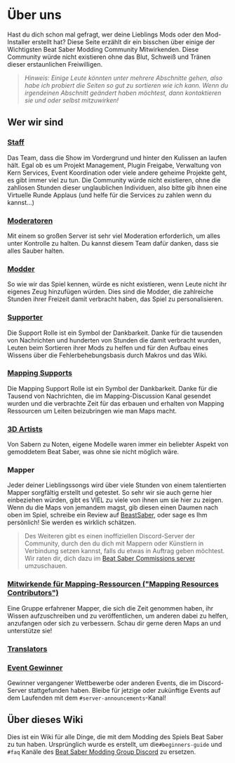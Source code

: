 # Über uns
Hast du dich schon mal gefragt, wer deine Lieblings Mods oder den Mod-Installer erstellt hat? Diese Seite erzählt dir ein bisschen über einige der Wichtigsten Beat Saber Modding Community Mitwirkenden. Diese Community würde nicht existieren ohne das Blut, Schweiß und Tränen dieser erstaunlichen Freiwilligen.

> *Hinweis: Einige Leute könnten unter mehrere Abschnitte gehen, also habe ich probiert die Seiten so gut zu sortieren wie ich kann. Wenn du irgendeinen Abschnitt geändert haben möchtest, dann kontaktieren sie und oder selbst mitzuwirken!*

## Wer wir sind

### [Staff](./staff.md)
Das Team, dass die Show im Vordergrund und hinter den Kulissen an laufen hält. Egal ob es um Projekt Management, Plugin Freigabe, Verwaltung von Kern Services, Event Koordination oder viele andere geheime Projekte geht, es gibt immer viel zu tun. Die Community würde nicht existieren, ohne die zahllosen Stunden dieser unglaublichen Individuen, also bitte gib ihnen eine Virtuelle Runde Applaus (und helfe für die Services zu zahlen wenn du kannst...)

### [Moderatoren](./moderators.md)
Mit einem so großen Server ist sehr viel Moderation erforderlich, um alles unter Kontrolle zu halten. Du kannst diesem Team dafür danken, dass sie alles Sauber halten.

### [Modder](./modders.md)
So wie wir das Spiel kennen, würde es nicht existieren, wenn Leute nicht ihr eigenes Zeug hinzufügen würden. Dies sind die Modder, die zahlreiche Stunden ihrer Freizeit damit verbracht haben, das Spiel zu personalisieren.

### [Supporter](./supports.md)
Die Support Rolle ist ein Symbol der Dankbarkeit. Danke für die tausenden von Nachrichten und hunderten von Stunden die damit verbracht wurden, Leuten beim Sortieren ihrer Mods zu helfen und für den Aufbau eines Wissens über die Fehlerbehebungsbasis durch Makros und das Wiki.

### [Mapping Supports](./mapping-supports.md)
Die Mapping Support Rolle ist ein Symbol der Dankbarkeit. Danke für die Tausend von Nachrichten, die im Mapping-Discussion Kanal gesendet wurden und die verbrachte Zeit für das erbauen und erhalten von Mapping Ressourcen um Leiten beizubringen wie man Maps macht.

### [3D Artists](./3d-artists.md)
Von Sabern zu Noten, eigene Modelle waren immer ein beliebter Aspekt von gemoddetem Beat Saber, was ohne sie nicht möglich wäre.

### Mapper
Jeder deiner Lieblingssongs wird über viele Stunden von einem talentierten Mapper sorgfältig erstellt und getestet. So sehr wir sie auch gerne hier einbeziehen würden, gibt es VIEL zu viele von ihnen um sie hier zu zeigen. Wenn du die Maps von jemandem magst, gib diesen einen Daumen nach oben im Spiel, schreibe ein Review auf [BeastSaber](https://bsaber.com), oder sage es Ihm persönlich! Sie werden es wirklich schätzen.

> Des Weiteren gibt es einen inoffiziellen Discord-Server der Community, durch den du dich mit Mappern oder Künstlern in Verbindung setzen kannst, falls du etwas in Auftrag geben möchtest. Wir raten dir, dich dazu im [Beat Saber Commissions server](/) umzuschauen.

### [Mitwirkende für Mapping-Ressourcen ("Mapping Resources Contributors")](/de/mapping/mapping-credits.md)
Eine Gruppe erfahrener Mapper, die sich die Zeit genommen haben, ihr Wissen aufzuschreiben und zu veröffentlichen, um anderen dabei zu helfen, anzufangen oder sich zu verbessern. Schau dir gerne deren Maps an und unterstütze sie!

### [Translators](./translators.md)

### [Event Gewinner](./event-winner.md)
Gewinner vergangener Wettbewerbe oder anderen Events, die im Discord-Server stattgefunden haben. Bleibe für jetzige oder zukünftige Events auf dem Laufenden mit dem `#server-announcements`-Kanal!

## Über dieses Wiki
Dies ist ein Wiki für alle Dinge, die mit dem Modding des Spiels Beat Saber zu tun haben. Ursprünglich wurde es erstellt, um die`#beginners-guide` und `#faq` Kanäle des [Beat Saber Modding Group Discord](https://discord.gg/beatsabermods) zu ersetzen.
